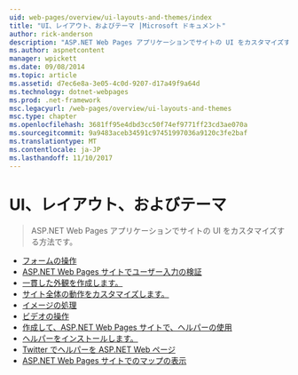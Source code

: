 ```yaml
---
uid: web-pages/overview/ui-layouts-and-themes/index
title: "UI、レイアウト、およびテーマ |Microsoft ドキュメント"
author: rick-anderson
description: "ASP.NET Web Pages アプリケーションでサイトの UI をカスタマイズする方法です。"
ms.author: aspnetcontent
manager: wpickett
ms.date: 09/08/2014
ms.topic: article
ms.assetid: d7ec6e8a-3e05-4c0d-9207-d17a49f9a64d
ms.technology: dotnet-webpages
ms.prod: .net-framework
msc.legacyurl: /web-pages/overview/ui-layouts-and-themes
msc.type: chapter
ms.openlocfilehash: 3681ff95e4dbd3cc50f74ef9771ff23cd3ae070a
ms.sourcegitcommit: 9a9483aceb34591c97451997036a9120c3fe2baf
ms.translationtype: MT
ms.contentlocale: ja-JP
ms.lasthandoff: 11/10/2017
---
```

<a name="ui-layouts-and-themes"></a>UI、レイアウト、およびテーマ
====================
> ASP.NET Web Pages アプリケーションでサイトの UI をカスタマイズする方法です。


- [フォームの操作](4-working-with-forms.md)
- [ASP.NET Web Pages サイトでユーザー入力の検証](validating-user-input-in-aspnet-web-pages-sites.md)
- [一貫した外観を作成します。](3-creating-a-consistent-look.md)
- [サイト全体の動作をカスタマイズします。](18-customizing-site-wide-behavior.md)
- [イメージの処理](9-working-with-images.md)
- [ビデオの操作](10-working-with-video.md)
- [作成して、ASP.NET Web Pages サイトで、ヘルパーの使用](creating-and-using-a-helper-in-an-aspnet-web-pages-site.md)
- [ヘルパーをインストールします。](installing-helpers.md)
- [Twitter でヘルパーを ASP.NET Web ページ](twitter-helper.md)
- [ASP.NET Web Pages サイトでのマップの表示](displaying-maps-in-an-aspnet-web-pages-site.md)
